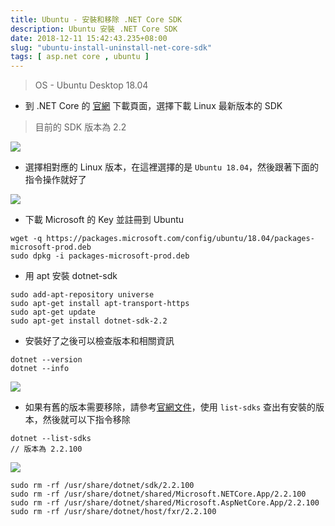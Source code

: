 ```yaml
---
title: Ubuntu - 安裝和移除 .NET Core SDK
description: Ubuntu 安裝 .NET Core SDK
date: 2018-12-11 15:42:43.235+08:00
slug: "ubuntu-install-uninstall-net-core-sdk"
tags: [ asp.net core , ubuntu ]
---
```


> OS - Ubuntu Desktop 18.04

- 到 .NET Core 的 [官網](https://dotnet.microsoft.com/download) 下載頁面，選擇下載 Linux 最新版本的 SDK

> 目前的 SDK 版本為 2.2

![](/images/404.webp)

- 選擇相對應的 Linux 版本，在這裡選擇的是 `Ubuntu 18.04`，然後跟著下面的指令操作就好了

![](/images/404.webp)

- 下載 Microsoft 的 Key 並註冊到 Ubuntu

```shell
wget -q https://packages.microsoft.com/config/ubuntu/18.04/packages-microsoft-prod.deb
sudo dpkg -i packages-microsoft-prod.deb
```

- 用 apt 安裝 dotnet-sdk

```shell
sudo add-apt-repository universe
sudo apt-get install apt-transport-https
sudo apt-get update
sudo apt-get install dotnet-sdk-2.2
```

- 安裝好了之後可以檢查版本和相關資訊

```shell
dotnet --version
dotnet --info
```

![](/images/404.webp)

- 如果有舊的版本需要移除，請參考[官網文件](https://docs.microsoft.com/zh-tw/dotnet/core/versions/remove-runtime-sdk-versions?tabs=Linux#uninstalling-net-core)，使用 `list-sdks` 查出有安裝的版本，然後就可以下指令移除

```shell
dotnet --list-sdks
// 版本為 2.2.100
```

![](/images/404.webp)

```shell
sudo rm -rf /usr/share/dotnet/sdk/2.2.100
sudo rm -rf /usr/share/dotnet/shared/Microsoft.NETCore.App/2.2.100
sudo rm -rf /usr/share/dotnet/shared/Microsoft.AspNetCore.App/2.2.100
sudo rm -rf /usr/share/dotnet/host/fxr/2.2.100
```